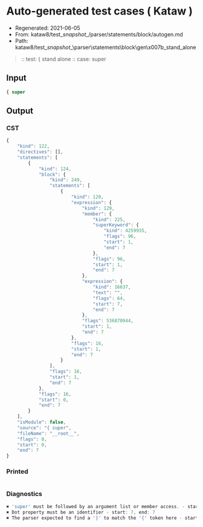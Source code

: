 # Auto-generated test cases ( Kataw )
- Regenerated: 2021-06-05
- From: kataw8/test\__snapshot__/parser/statements/block/autogen.md
- Path: kataw8/test\__snapshot__\parser\statements\block\gen\x007b_stand_alone
> :: test: { stand alone
> :: case: super
## Input

`````js
{ super
`````
## Output

### CST

```javascript
{
    "kind": 122,
    "directives": [],
    "statements": [
        {
            "kind": 124,
            "block": {
                "kind": 249,
                "statements": [
                    {
                        "kind": 120,
                        "expression": {
                            "kind": 129,
                            "member": {
                                "kind": 225,
                                "superKeyword": {
                                    "kind": 4259935,
                                    "flags": 96,
                                    "start": 1,
                                    "end": 7
                                },
                                "flags": 96,
                                "start": 1,
                                "end": 7
                            },
                            "expression": {
                                "kind": 16637,
                                "text": "",
                                "flags": 64,
                                "start": 7,
                                "end": 7
                            },
                            "flags": 536870944,
                            "start": 1,
                            "end": 7
                        },
                        "flags": 16,
                        "start": 1,
                        "end": 7
                    }
                ],
                "flags": 16,
                "start": 1,
                "end": 7
            },
            "flags": 16,
            "start": 0,
            "end": 7
        }
    ],
    "isModule": false,
    "source": "{ super",
    "fileName": "__root__",
    "flags": 0,
    "start": 0,
    "end": 7
}
```

### Printed

```javascript

```

### Diagnostics

```javascript
✖ 'super' must be followed by an argument list or member access. - start: 1, end: 7
✖ Dot property must be an identifier - start: 7, end: 7
✖ The parser expected to find a '}' to match the '{' token here - start: 7, end: 7

```

